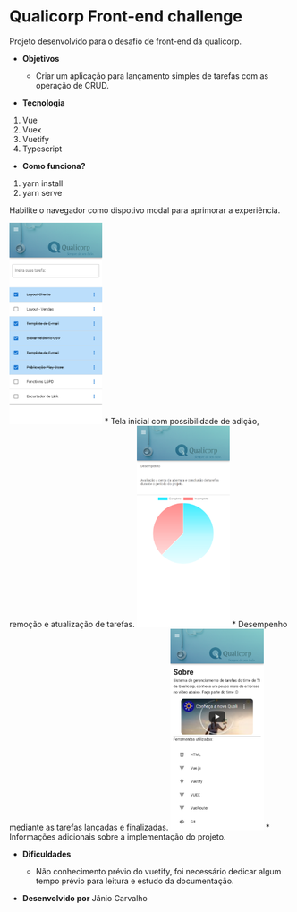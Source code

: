 # Qualicorp Front-end challenge

Projeto desenvolvido para o desafio de front-end da qualicorp.

* **Objetivos**
  * Criar um aplicação para lançamento simples de tarefas com as operação de CRUD. 
  
* **Tecnologia**

1. Vue
2. Vuex
3. Vuetify
4. Typescript

* **Como funciona?**

1. yarn install
2. yarn serve

Habilite o navegador como dispotivo modal para aprimorar a experiência.


<img src="./src/assets/home.png" height="360"/>
  * Tela inicial com possibilidade de adição, remoção e atualização de tarefas.

<img src="./src/assets/chart.png" height="360"/>
  * Desempenho mediante as tarefas lançadas e finalizadas.

<img src="./src/assets/about.png" height="360"/>
  * Informações adicionais sobre a implementação do projeto.

* **Dificuldades**
  * Não conhecimento prévio do vuetify, foi necessário dedicar algum tempo prévio para
  leitura e estudo da documentação.

* **Desenvolvido por** Jânio Carvalho
